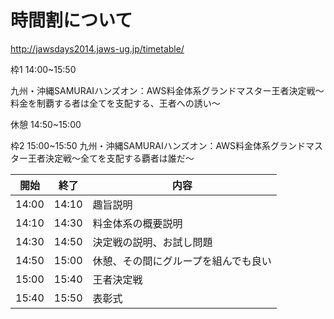 時間割について
===============


http://jawsdays2014.jaws-ug.jp/timetable/

枠1
14:00~15:50

九州・沖縄SAMURAIハンズオン：AWS料金体系グランドマスター王者決定戦〜料金を制覇する者は全てを支配する、王者への誘い〜

休憩
14:50~15:00

枠2
15:00~15:50
九州・沖縄SAMURAIハンズオン：AWS料金体系グランドマスター王者決定戦〜全てを支配する覇者は誰だ〜

|開始 |終了 |内容|
|-----|-----|----|
|14:00|14:10|趣旨説明|
|14:10|14:30|料金体系の概要説明|
|14:30|14:50|決定戦の説明、お試し問題|
|14:50|15:00|休憩、その間にグループを組んでも良い|
|15:00|15:40|王者決定戦|
|15:40|15:50|表彰式|








